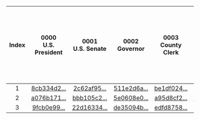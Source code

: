 | Index | 0000<br> U.S. President | 0001<br> U.S. Senate | 0002<br> Governor | 0003<br> County Clerk | 0004<br> Question 1 - should the starting time of the annual town meeting be moved to 6:30 PM? |
|:---:|:---:|:---:|:---:|:---:|:---:|
| 1 | [8cb334d2...](https://github.com/TrustTheVote-Project/VTP-mock-election.US.14/commit/8cb334d28590cbfde0e1825897e7776b37564168) | [2c62af95...](https://github.com/TrustTheVote-Project/VTP-mock-election.US.14/commit/2c62af95112fd3bcaef879359039d57cb5a74f63) | [511e2d6a...](https://github.com/TrustTheVote-Project/VTP-mock-election.US.14/commit/511e2d6adfcf4dd96f98e5dcdd08aa67a95f66d7) | [be1df024...](https://github.com/TrustTheVote-Project/VTP-mock-election.US.14/commit/be1df024257c92686ac113b35b1e0d1ccaa33be6) | [d8afc400...](https://github.com/TrustTheVote-Project/VTP-mock-election.US.14/commit/d8afc4008f7032fe44a789dd16afb5aa2ddac04c) |
| 2 | [a076b171...](https://github.com/TrustTheVote-Project/VTP-mock-election.US.14/commit/a076b1711d0daaf5f5a113db9e8916d19eb43923) | [bbb105c2...](https://github.com/TrustTheVote-Project/VTP-mock-election.US.14/commit/bbb105c20d87e6fc05d02d698b5a952054e7698b) | [5e0608e0...](https://github.com/TrustTheVote-Project/VTP-mock-election.US.14/commit/5e0608e06aa3ac109b227944f930779bcb4be486) | [a95d8cf2...](https://github.com/TrustTheVote-Project/VTP-mock-election.US.14/commit/a95d8cf214c25d7a782b0b7d3857bf49481a899d) | [71ed0892...](https://github.com/TrustTheVote-Project/VTP-mock-election.US.14/commit/71ed0892b6a18b5fd91b15c4cf2544646d627e5c) |
| 3 | [9fcb0e99...](https://github.com/TrustTheVote-Project/VTP-mock-election.US.14/commit/9fcb0e99a7b19987de4c686c34f3fb7665562a79) | [22d16334...](https://github.com/TrustTheVote-Project/VTP-mock-election.US.14/commit/22d163349d42f7c03c03c88f4b5bb19f88609f17) | [de35094b...](https://github.com/TrustTheVote-Project/VTP-mock-election.US.14/commit/de35094ba6577845fdb8b1371ae98571d60226b0) | [edfd8758...](https://github.com/TrustTheVote-Project/VTP-mock-election.US.14/commit/edfd8758bc5e108ed52f6eabf59c32ad2e736999) | [d5d9f06d...](https://github.com/TrustTheVote-Project/VTP-mock-election.US.14/commit/d5d9f06d78139ac1ef529514aa00439427b5a6b5) |
